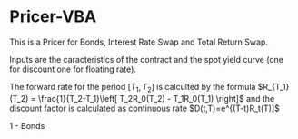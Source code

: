 # Pricer-VBA

This is a Pricer for Bonds, Interest Rate Swap and Total Return Swap.

Inputs are the caracteristics of the contract and the spot yield curve (one for discount one for floating rate).

The forward rate for the period $[T_1,T_2]$ is calculted by the formula $R_{T_1}(T_2) = \frac{1}{T_2-T_1}\left[ T_2R_0(T_2) - T_1R_0(T_1) \right]$ and the discount factor is calculated as continuous rate $D(t,T)=e^{(T-t)R_t(T)]$

1 - Bonds

